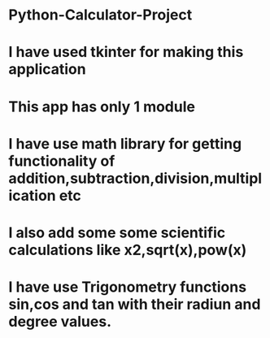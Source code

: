 # Python-Calculator-Project
# I have used tkinter for making this application
# This app has only 1 module
# I have use math library for getting functionality of addition,subtraction,division,multiplication etc
# I also add some some scientific calculations like x2,sqrt(x),pow(x)
# I have use Trigonometry functions sin,cos and tan with their radiun and degree values.
